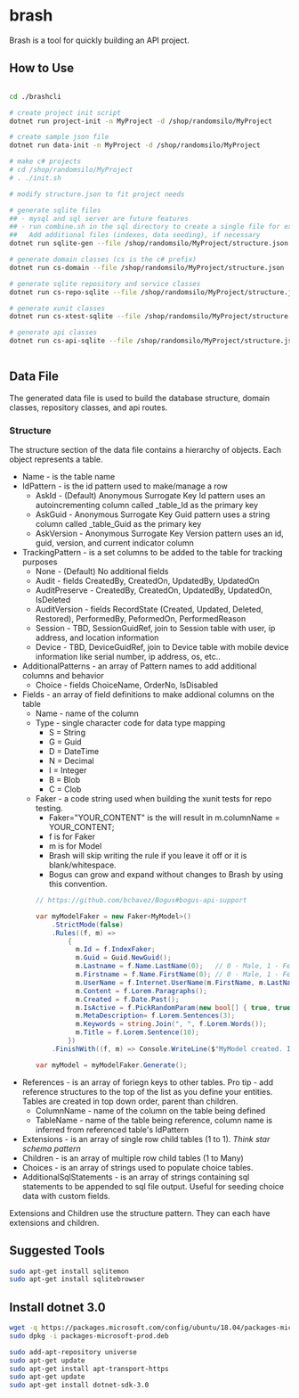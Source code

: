 # brash

Brash is a tool for quickly building an API project.

## How to Use

```bash

cd ./brashcli

# create project init script
dotnet run project-init -n MyProject -d /shop/randomsilo/MyProject

# create sample json file
dotnet run data-init -n MyProject -d /shop/randomsilo/MyProject

# make c# projects
# cd /shop/randomsilo/MyProject
# . ./init.sh

# modify structure.json to fit project needs

# generate sqlite files 
## - mysql and sql server are future features
## - run combine.sh in the sql directory to create a single file for execution
##   Add additional files (indexes, data seeding), if necessary
dotnet run sqlite-gen --file /shop/randomsilo/MyProject/structure.json

# generate domain classes (cs is the c# prefix)
dotnet run cs-domain --file /shop/randomsilo/MyProject/structure.json

# generate sqlite repository and service classes
dotnet run cs-repo-sqlite --file /shop/randomsilo/MyProject/structure.json

# generate xunit classes
dotnet run cs-xtest-sqlite --file /shop/randomsilo/MyProject/structure.json

# generate api classes
dotnet run cs-api-sqlite --file /shop/randomsilo/MyProject/structure.json



```

## Data File

The generated data file is used to build the database structure, domain classes, repository classes, and api routes.

### Structure

The structure section of the data file contains a hierarchy of objects.
Each object represents a table.

* Name - is the table name
* IdPattern - is the id pattern used to make/manage a row
  * AskId - (Default) Anonymous Surrogate Key Id pattern uses an autoincrementing column called _table_Id as the primary key
  * AskGuid - Anonymous Surrogate Key Guid pattern uses a string column called _table_Guid as the primary key
  * AskVersion - Anonymous Surrogate Key Version pattern uses an id, guid, version, and current indicator column
* TrackingPattern - is a set columns to be added to the table for tracking purposes
  * None - (Default) No additional fields
  * Audit - fields CreatedBy, CreatedOn, UpdatedBy, UpdatedOn
  * AuditPreserve - CreatedBy, CreatedOn, UpdatedBy, UpdatedOn, IsDeleted
  * AuditVersion - fields RecordState (Created, Updated, Deleted, Restored), PerformedBy, PeformedOn, PerformedReason
  * Session - TBD, SessionGuidRef, join to Session table with user, ip address, and location information
  * Device - TBD, DeviceGuidRef, join to Device table with mobile device information like serial number, ip address, os, etc..
* AdditionalPatterns - an array of Pattern names to add additional columns and behavior 
  * Choice - fields ChoiceName, OrderNo, IsDisabled
* Fields - an array of field definitions to make addional columns on the table
  * Name - name of the column
  * Type - single character code for data type mapping
    * S = String
    * G = Guid
    * D = DateTime
    * N = Decimal
    * I = Integer
    * B = Blob
    * C = Clob
  * Faker - a code string used when building the xunit tests for repo testing.
    * Faker="YOUR_CONTENT" is the will result in m.columnName = YOUR_CONTENT;
    * f is for Faker
    * m is for Model
    * Brash will skip writing the rule if you leave it off or it is blank/whitespace. 
    * Bogus can grow and expand without changes to Brash by using this convention.
    ```c#
    // https://github.com/bchavez/Bogus#bogus-api-support

    var myModelFaker = new Faker<MyModel>()
        .StrictMode(false)
        .Rules((f, m) =>
            {
              m.Id = f.IndexFaker;
              m.Guid = Guid.NewGuid();
              m.Lastname = f.Name.LastName(0);   // 0 - Male, 1 - Female
              m.Firstname = f.Name.FirstName(0); // 0 - Male, 1 - Female
              m.UserName = f.Internet.UserName(m.FirstName, m.LastName);
              m.Content = f.Lorem.Paragraphs();
              m.Created = f.Date.Past();
              m.IsActive = f.PickRandomParam(new bool[] { true, true, false });
              m.MetaDescription= f.Lorem.Sentences(3);
              m.Keywords = string.Join(", ", f.Lorem.Words());
              m.Title = f.Lorem.Sentence(10);
            })
        .FinishWith((f, m) => Console.WriteLine($"MyModel created. Id={m.Id}"));

    var myModel = myModelFaker.Generate();
    ```
* References - is an array of foriegn keys to other tables. Pro tip - add reference structures to the top of the list as you define your entities.  Tables are created in top down order, parent than children.
  * ColumnName - name of the column on the table being defined
  * TableName - name of the table being reference, column name is inferred from referenced table's IdPattern
* Extensions - is an array of single row child tables (1 to 1). _Think star schema pattern_
* Children - is an array of multiple row child tables (1 to Many)
* Choices - is an array of strings used to populate choice tables.
* AdditionalSqlStatements - is an array of strings containing sql statements to be appended to sql file output.  Useful for seeding choice data with custom fields.

Extensions and Children use the structure pattern.
They can each have extensions and children.


## Suggested Tools

```bash
sudo apt-get install sqlitemon
sudo apt-get install sqlitebrowser
```

## Install dotnet 3.0

```bash
wget -q https://packages.microsoft.com/config/ubuntu/18.04/packages-microsoft-prod.deb -O packages-microsoft-prod.deb
sudo dpkg -i packages-microsoft-prod.deb

sudo add-apt-repository universe
sudo apt-get update
sudo apt-get install apt-transport-https
sudo apt-get update
sudo apt-get install dotnet-sdk-3.0

```
